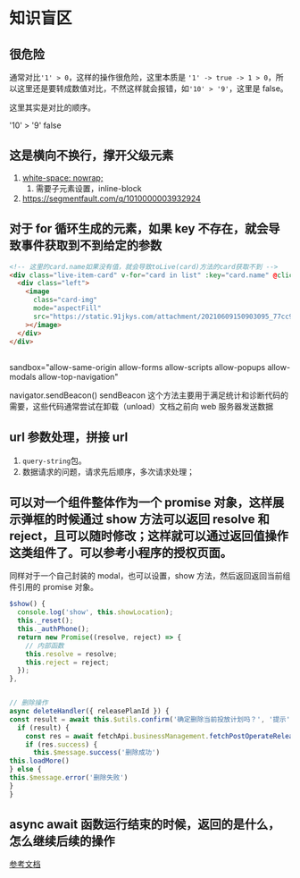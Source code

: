 # 知识盲区

## 很危险

通常对比`'1' > 0`，这样的操作很危险，这里本质是 `'1' -> true -> 1 > 0`，所以这里还是要转成数值对比，不然这样就会报错，如`'10' > '9'`，这里是 false。

这里其实是对比的顺序。

'10' > '9'
false

## 这是横向不换行，撑开父级元素

1. [white-space: nowrap;](https://developer.mozilla.org/zh-CN/docs/Web/CSS/white-space)
   1. 需要子元素设置，inline-block
2. https://segmentfault.com/q/1010000003932924

## 对于 for 循环生成的元素，如果 key 不存在，就会导致事件获取到不到给定的参数

```html
<!-- 这里的card.name如果没有值，就会导致toLive(card)方法的card获取不到 -->
<div class="live-item-card" v-for="card in list" :key="card.name" @click.stop="toLive(card)">
  <div class="left">
    <image
      class="card-img"
      mode="aspectFill"
      src="https://static.91jkys.com/attachment/20210609150903095_77cc9a27130a4b0889c9bcf077e44b8e.png"
    ></image>
  </div>
</div>
```

##

sandbox="allow-same-origin allow-forms allow-scripts allow-popups allow-modals allow-top-navigation"

navigator.sendBeacon() sendBeacon 这个方法主要用于满足统计和诊断代码的需要，这些代码通常尝试在卸载（unload）文档之前向 web 服务器发送数据

## url 参数处理，拼接 url

1. `query-string`包。
2. 数据请求的问题，请求先后顺序，多次请求处理；

## 可以对一个组件整体作为一个 promise 对象，这样展示弹框的时候通过 show 方法可以返回 resolve 和 reject，且可以随时修改；这样就可以通过返回值操作这类组件了。可以参考小程序的授权页面。

同样对于一个自己封装的 modal，也可以设置，show 方法，然后返回返回当前组件引用的 promise 对象。

```js
$show() {
  console.log('show', this.showLocation);
  this._reset();
  this._authPhone();
  return new Promise((resolve, reject) => {
    // 内部函数
    this.resolve = resolve;
    this.reject = reject;
  });
},
```

```js

// 删除操作
async deleteHandler({ releasePlanId }) {
const result = await this.$utils.confirm('确定删除当前投放计划吗？', '提示')
  if (result) {
    const res = await fetchApi.businessManagement.fetchPostOperateReleaseplanDelete({ releasePlanId })
    if (res.success) {
      this.$message.success('删除成功')
this.loadMore()
} else {
this.$message.error('删除失败')
}
}
```

## async await 函数运行结束的时候，返回的是什么，怎么继续后续的操作

[参考文档](https://www.cnblogs.com/lpggo/p/8127604.html)

